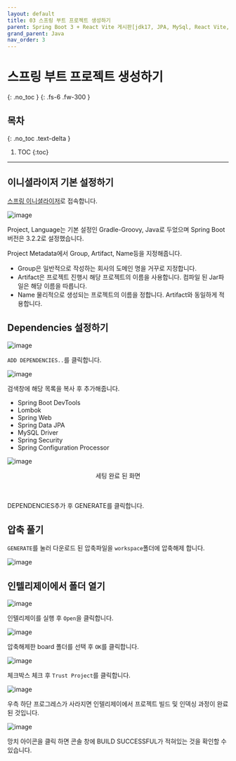 ```yaml
---
layout: default
title: 03 스프링 부트 프로젝트 생성하기
parent: Spring Boot 3 + React Vite 게시판[jdk17, JPA, MySql, React Vite, JWT, Spring Boot3]
grand_parent: Java
nav_order: 3
---
```



# 스프링 부트 프로젝트 생성하기
{: .no_toc } 
{: .fs-6 .fw-300 }

## 목차
{: .no_toc .text-delta }

1. TOC
{:toc}

---

## 이니셜라이저 기본 설정하기


[스프링 이니셜라이저](https://start.spring.io/)로 접속합니다.

![image](https://github.com/cjddn/cjddn.github.io/assets/137849066/2b26c593-b89a-44c8-9f74-6ddef010b37a)

Project, Language는 기본 설정인 Gradle-Groovy, Java로 두었으며 
Spring Boot 버전은 3.2.2로 설정했습니다.

Project Metadata에서 Group, Artifact, Name등을 지정해줍니다.

* Group은 일반적으로 작성하는 회사의 도메인 명을 거꾸로 지정합니다.
* Artifact은 프로젝트 진행시 해당 프로젝트의 이름을 사용합니다. 컴파일 된 Jar파일은 해당 이름을 따릅니다.
* Name 물리적으로 생성되는 프로젝트의 이름을 정합니다. Artifact와 동일하게 적용합니다.

## Dependencies 설정하기

![image](https://github.com/cjddn/cjddn.github.io/assets/137849066/3268bde0-3721-48dc-8241-1684a24570aa)

`ADD DEPENDENCIES..`를 클릭합니다.

![image](https://github.com/cjddn/cjddn.github.io/assets/137849066/8ffe981b-3c84-4fc4-8988-4216e3fcd55c)

검색창에 해당 목록을 복사 후 추가해줍니다. 
* Spring Boot DevTools
* Lombok
* Spring Web
* Spring Data JPA
* MySQL Driver
* Spring Security
* Spring Configuration Processor

![image](https://github.com/cjddn/cjddn.github.io/assets/137849066/000f42ac-8fe3-449a-afb0-eb9b12f80fc0)
<center>세팅 완료 된 화면</center>  
<br>
<br>

DEPENDENCIES추가 후 GENERATE를 클릭합니다.

## 압축 풀기
`GENERATE`를 눌러 다운로드 된 압축파일을 `workspace`폴더에 압축해제 합니다.

![image](https://github.com/cjddn/cjddn.github.io/assets/137849066/823ee0a5-57a5-4fcd-be67-67eb24b712a2)


## 인텔리제이에서 폴더 열기
![image](https://github.com/cjddn/cjddn.github.io/assets/137849066/04fff0f5-8e2a-4c31-b1f7-4d03de0421de)

인텔리제이를 실행 후 `Open`을 클릭합니다.

![image](https://github.com/cjddn/cjddn.github.io/assets/137849066/5dd107da-8a29-449e-833c-14a3a747ccee)

압축해제한 board 폴더를 선택 후 `OK`를 클릭합니다.

![image](https://github.com/cjddn/cjddn.github.io/assets/137849066/64e0eaa7-cf9a-4840-b434-d58eb2ceafa3)

체크박스 체크 후 `Trust Project`를 클릭합니다.

![image](https://github.com/cjddn/cjddn.github.io/assets/137849066/36a9b73b-09db-48b5-b457-b561c444924f)

 우측 하단 프로그레스가 사라지면 인텔리제이에서 프로젝트 빌드 및 인덱싱 과정이 완료 된 것입니다.

 ![image](https://github.com/cjddn/cjddn.github.io/assets/137849066/6584cf70-bd24-4c68-bff6-7bbd36956982)
 
 망치 아이콘을 클릭 하면 콘솔 창에 BUILD SUCCESSFUL가 적혀있는 것을 확인할 수 있습니다.